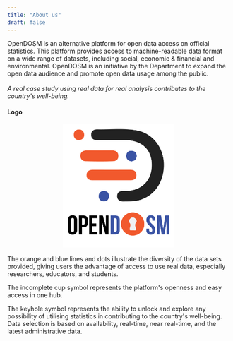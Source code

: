 ```yaml
---
title: "About us"
draft: false
---
```



OpenDOSM is an alternative platform for open data access on official statistics. This platform provides access to machine-readable data format on a wide range of datasets, including social, economic & financial and environmental. OpenDOSM is an initiative by the Department to expand the open data audience and promote open data usage among the public.
<br><br>
_A real case study using real data for real analysis contributes to the country's well-being._

#### Logo

<p align="center">
  
<img src="https://raw.githubusercontent.com/DOSM-GitHub/opendosm/master/images/LogoDesign-OpenDOSM.png" alt="screenshot" width="50%">
</p>

The orange and blue lines and dots illustrate the diversity of the data sets provided, giving users the advantage of access to use real data, especially researchers, educators, and students.

The incomplete cup symbol represents the platform's openness and easy access in one hub.

The keyhole symbol represents the ability to unlock and explore any possibility of utilising statistics in contributing to the country's well-being. Data selection is based on availability, real-time, near real-time, and the latest administrative data.
